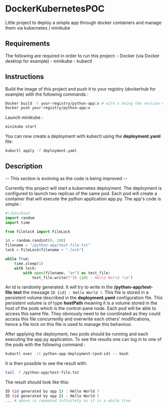 # DockerKubernetesPOC
Little project to deploy a simple app through docker containers and manage them via kubernetes / minikube

## Requirements
The following are required in order to run this project:
    - Docker (via Docker desktop for example)
    - minikube
    - kubectl

## Instructions
Build the image of this project and push it to your registry (dockerhub for example) with the following commands :
```bash
Docker build -t your-registry/python-app:x # with x being the version of the app (e.g. 1.0.0). Don't forget to update the deployment.yaml version of the image aswell.
Docker push your-registry/python-app:x
```

Launch minikube :
```bash
minikube start
```

You can now create a deployment with kubectl using the **deployment.yaml** file:
```bash
kubectl apply -f deployment.yaml
```

## Description
-- This section is evolving as the code is being improved --

Currently this project will start a kubernetes deployment. The deployment is configured to launch two replicas of the same pod. Each pod will create a container that will execute the python application app.py. The app's code is simple :

```python
#!/bin/bash
import random
import time

from filelock import FileLock

id = random.randint(0, 100)
filename = "/python-app/test-file.txt"
lock = FileLock(filename + ".lock")

while True:
    time.sleep(1)
    with lock:
        with open(filename, "a+") as test_file:
            test_file.write(f"ID {id} : Hello World !\n")
```

An id is randomly generated. It will try to write in the **/python-app/test-file.text** the message ```ID {id} : Hello World !```. This file is stored in a persistent volume described in the **deployment.yaml** configuration file. This persistent volume is of type **hostPath** meaning it is a volume stored in the host of the pods which is the control-pane node. Each pod will be able to access this same file. They obviously need to be coordinated as they could access this file concurrently and overwrite each others' modifications, hence a file lock on this file is used to manage this behaviour.

After applying the deployment, two pods should be running and each executing the app.py application. To see the results one can log in to one of the pods with the following command :

```bash
kubectl exec -it python-app-deployment-(pod-id) -- bash
```

It is then possible to see the result with:

```bash
tail -f /python-app/test-file.txt
```

The result should look like this:

```bash
ID (id generated by app 1) : Hello World !
ID (id generated by app 2) : Hello World !
... # above is repeated infinitely as it is a while true
```
